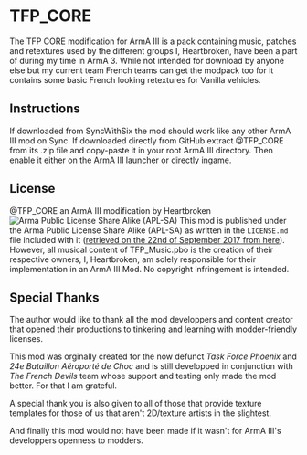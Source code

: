 # TFP_CORE
The TFP CORE modification for ArmA III is a pack containing music, patches and retextures used by the different groups I, Heartbroken, have been a part of during my time in ArmA 3. While not intended for download by anyone else but my current team French teams can get the modpack too for it contains some basic French looking retextures for Vanilla vehicles.

## Instructions
If downloaded from SyncWithSix the mod should work like any other ArmA III mod on Sync.
If downloaded directly from GitHub extract @TFP_CORE from its .zip file and copy-paste it in your root ArmA III directory. Then enable it either on the ArmA III launcher or directly ingame.

## License
@TFP_CORE an ArmA III modification by Heartbroken
![Arma Public License Share Alike (APL-SA)](https://www.bistudio.com/assets/img/licenses/APL-SA.png)
This mod is published under the Arma Public License Share Alike (APL-SA) as written in the `LICENSE.md` file included with it ([retrieved on the 22nd of September 2017 from here](https://www.bistudio.com/community/licenses/arma-public-license-share-alike)).
However, all musical content of TFP_Music.pbo is the creation of their respective owners, I, Heartbroken, am solely responsible for their implementation in an ArmA III Mod. 
No copyright infringement is intended.

## Special Thanks

The author would like to thank all the mod developpers and content creator that opened their productions to tinkering and learning with modder-friendly licenses.

This mod was orginally created for the now defunct *Task Force Phoenix* and *24e Bataillon Aéroporté de Choc* and is still developped in conjunction with *The French Devils* team whose support and testing only made the mod better. For that I am grateful.

A special thank you is also given to all of those that provide texture templates for those of us that aren't 2D/texture artists in the slightest.

And finally this mod would not have been made if it wasn't for ArmA III's developpers openness to modders.